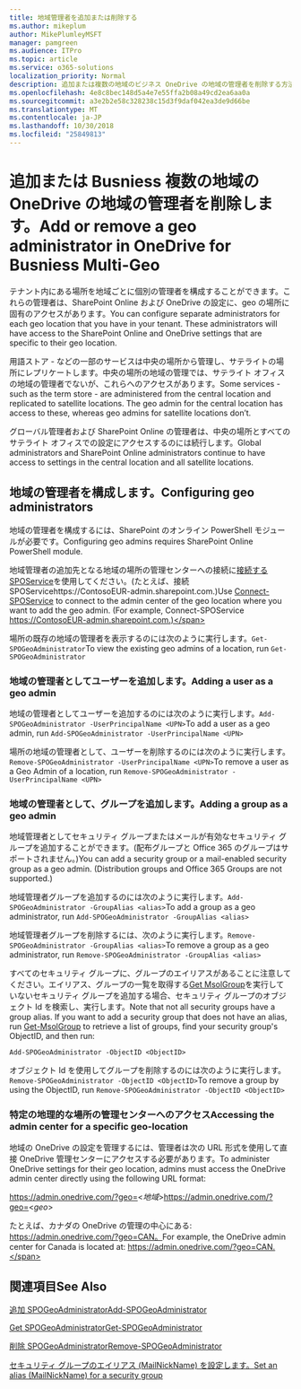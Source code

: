 ```yaml
---
title: 地域管理者を追加または削除する
ms.author: mikeplum
author: MikePlumleyMSFT
manager: pamgreen
ms.audience: ITPro
ms.topic: article
ms.service: o365-solutions
localization_priority: Normal
description: 追加または複数の地域のビジネス OneDrive の地域の管理者を削除する方法について説明します。
ms.openlocfilehash: 4e8c8bec148d5a4e7e55ffa2b08a49cd2ea6aa0a
ms.sourcegitcommit: a3e2b2e58c328238c15d3f9daf042ea3de9d66be
ms.translationtype: MT
ms.contentlocale: ja-JP
ms.lasthandoff: 10/30/2018
ms.locfileid: "25849813"
---
```

# <a name="add-or-remove-a-geo-administrator-in-onedrive-for-busniess-multi-geo"></a><span data-ttu-id="46735-103">追加または Busniess 複数の地域の OneDrive の地域の管理者を削除します。</span><span class="sxs-lookup"><span data-stu-id="46735-103">Add or remove a geo administrator in OneDrive for Busniess Multi-Geo</span></span>

<span data-ttu-id="46735-p101">テナント内にある場所を地域ごとに個別の管理者を構成することができます。これらの管理者は、SharePoint Online および OneDrive の設定に、geo の場所に固有のアクセスがあります。</span><span class="sxs-lookup"><span data-stu-id="46735-p101">You can configure separate administrators for each geo location that you have in your tenant. These administrators will have access to the SharePoint Online and OneDrive settings that are specific to their geo location.</span></span>

<span data-ttu-id="46735-p102">用語ストア - などの一部のサービスは中央の場所から管理し、サテライトの場所にレプリケートします。中央の場所の地域の管理では、サテライト オフィスの地域の管理者でないが、これらへのアクセスがあります。</span><span class="sxs-lookup"><span data-stu-id="46735-p102">Some services - such as the term store - are administered from the central location and replicated to satellite locations. The geo admin for the central location has access to these, whereas geo admins for satellite locations don’t.</span></span>

<span data-ttu-id="46735-108">グローバル管理者および SharePoint Online の管理者は、中央の場所とすべてのサテライト オフィスでの設定にアクセスするのには続行します。</span><span class="sxs-lookup"><span data-stu-id="46735-108">Global administrators and SharePoint Online administrators continue to have access to settings in the central location and all satellite locations.</span></span>

## <a name="configuring-geo-administrators"></a><span data-ttu-id="46735-109">地域の管理者を構成します。</span><span class="sxs-lookup"><span data-stu-id="46735-109">Configuring geo administrators</span></span>

<span data-ttu-id="46735-110">地域の管理者を構成するには、SharePoint のオンライン PowerShell モジュールが必要です。</span><span class="sxs-lookup"><span data-stu-id="46735-110">Configuring geo admins requires SharePoint Online PowerShell module.</span></span>

<span data-ttu-id="46735-111">地域管理者の追加先となる地域の場所の管理センターへの接続に[接続する SPOService](https://docs.microsoft.com/powershell/module/sharepoint-online/Connect-SPOService)を使用してください。(たとえば、接続 SPOServicehttps://ContosoEUR-admin.sharepoint.com.)</span><span class="sxs-lookup"><span data-stu-id="46735-111">Use [Connect-SPOService](https://docs.microsoft.com/powershell/module/sharepoint-online/Connect-SPOService) to connect to the admin center of the geo location where you want to add the geo admin. (For example, Connect-SPOService  https://ContosoEUR-admin.sharepoint.com.)</span></span>

<span data-ttu-id="46735-112">場所の既存の地域の管理者を表示するのには次のように実行します。`Get-SPOGeoAdministrator`</span><span class="sxs-lookup"><span data-stu-id="46735-112">To view the existing geo admins of a location, run `Get-SPOGeoAdministrator`</span></span>

### <a name="adding-a-user-as-a-geo-admin"></a><span data-ttu-id="46735-113">地域の管理者としてユーザーを追加します。</span><span class="sxs-lookup"><span data-stu-id="46735-113">Adding a user as a geo admin</span></span>

<span data-ttu-id="46735-114">地域の管理者としてユーザーを追加するのには次のように実行します。`Add-SPOGeoAdministrator -UserPrincipalName <UPN>`</span><span class="sxs-lookup"><span data-stu-id="46735-114">To add a user as a geo admin, run `Add-SPOGeoAdministrator -UserPrincipalName <UPN>`</span></span>

<span data-ttu-id="46735-115">場所の地域の管理者として、ユーザーを削除するのには次のように実行します。`Remove-SPOGeoAdministrator -UserPrincipalName <UPN>`</span><span class="sxs-lookup"><span data-stu-id="46735-115">To remove a user as a Geo Admin of a location, run  `Remove-SPOGeoAdministrator -UserPrincipalName <UPN>`</span></span>

### <a name="adding-a-group-as-a-geo-admin"></a><span data-ttu-id="46735-116">地域の管理者として、グループを追加します。</span><span class="sxs-lookup"><span data-stu-id="46735-116">Adding a group as a geo admin</span></span>

<span data-ttu-id="46735-117">地域管理者としてセキュリティ グループまたはメールが有効なセキュリティ グループを追加することができます。(配布グループと Office 365 のグループはサポートされません。)</span><span class="sxs-lookup"><span data-stu-id="46735-117">You can add a security group or a mail-enabled security group as a geo admin. (Distribution groups and Office 365 Groups are not supported.)</span></span>

<span data-ttu-id="46735-118">地域管理者グループを追加するのには次のように実行します。`Add-SPOGeoAdministrator -GroupAlias <alias>`</span><span class="sxs-lookup"><span data-stu-id="46735-118">To add a group as a geo administrator, run `Add-SPOGeoAdministrator -GroupAlias <alias>`</span></span>

<span data-ttu-id="46735-119">地域管理者グループを削除するには、次のように実行します。`Remove-SPOGeoAdministrator -GroupAlias <alias>`</span><span class="sxs-lookup"><span data-stu-id="46735-119">To remove a group as a geo administrator, run `Remove-SPOGeoAdministrator -GroupAlias <alias>`</span></span>

<span data-ttu-id="46735-p103">すべてのセキュリティ グループに、グループのエイリアスがあることに注意してください。エイリアス、グループの一覧を取得する[Get MsolGroup](https://docs.microsoft.com/en-us/powershell/module/msonline/get-msolgroup)を実行していないセキュリティ グループを追加する場合、セキュリティ グループのオブジェクト Id を検索し、実行します。</span><span class="sxs-lookup"><span data-stu-id="46735-p103">Note that not all security groups have a group alias. If you want to add a security group that does not have an alias, run [Get-MsolGroup](https://docs.microsoft.com/en-us/powershell/module/msonline/get-msolgroup) to retrieve a list of groups, find your security group's ObjectID, and then run:</span></span>

`Add-SPOGeoAdministrator -ObjectID <ObjectID>`

<span data-ttu-id="46735-122">オブジェクト Id を使用してグループを削除するのには次のように実行します。`Remove-SPOGeoAdministrator -ObjectID <ObjectID>`</span><span class="sxs-lookup"><span data-stu-id="46735-122">To remove a group by using the ObjectID, run `Remove-SPOGeoAdministrator -ObjectID <ObjectID>`</span></span>

### <a name="accessing-the-admin-center-for-a-specific-geo-location"></a><span data-ttu-id="46735-123">特定の地理的な場所の管理センターへのアクセス</span><span class="sxs-lookup"><span data-stu-id="46735-123">Accessing the admin center for a specific geo-location</span></span>

<span data-ttu-id="46735-124">地域の OneDrive の設定を管理するには、管理者は次の URL 形式を使用して直接 OneDrive 管理センターにアクセスする必要があります。</span><span class="sxs-lookup"><span data-stu-id="46735-124">To administer OneDrive settings for their geo location, admins must access the OneDrive admin center directly using the following URL format:</span></span>

<span data-ttu-id="46735-125">https://admin.onedrive.com/?geo=<*地域*></span><span class="sxs-lookup"><span data-stu-id="46735-125">https://admin.onedrive.com/?geo=<*geo*></span></span>

<span data-ttu-id="46735-126">たとえば、カナダの OneDrive の管理の中心にある: https://admin.onedrive.com/?geo=CAN。</span><span class="sxs-lookup"><span data-stu-id="46735-126">For example, the OneDrive admin center for Canada is located at: https://admin.onedrive.com/?geo=CAN.</span></span>

## <a name="see-also"></a><span data-ttu-id="46735-127">関連項目</span><span class="sxs-lookup"><span data-stu-id="46735-127">See Also</span></span>

[<span data-ttu-id="46735-128">追加 SPOGeoAdministrator</span><span class="sxs-lookup"><span data-stu-id="46735-128">Add-SPOGeoAdministrator</span></span>](https://docs.microsoft.com/powershell/module/sharepoint-online/add-spogeoadministrator)

[<span data-ttu-id="46735-129">Get SPOGeoAdministrator</span><span class="sxs-lookup"><span data-stu-id="46735-129">Get-SPOGeoAdministrator</span></span>](https://docs.microsoft.com/powershell/module/sharepoint-online/get-spogeoadministrator)

[<span data-ttu-id="46735-130">削除 SPOGeoAdministrator</span><span class="sxs-lookup"><span data-stu-id="46735-130">Remove-SPOGeoAdministrator</span></span>](https://docs.microsoft.com/powershell/module/sharepoint-online/remove-spogeoadministrator)

[<span data-ttu-id="46735-131">セキュリティ グループのエイリアス (MailNickName) を設定します。</span><span class="sxs-lookup"><span data-stu-id="46735-131">Set an alias (MailNickName) for a security group</span></span>](https://docs.microsoft.com/en-us/powershell/module/azuread/set-azureadgroup)